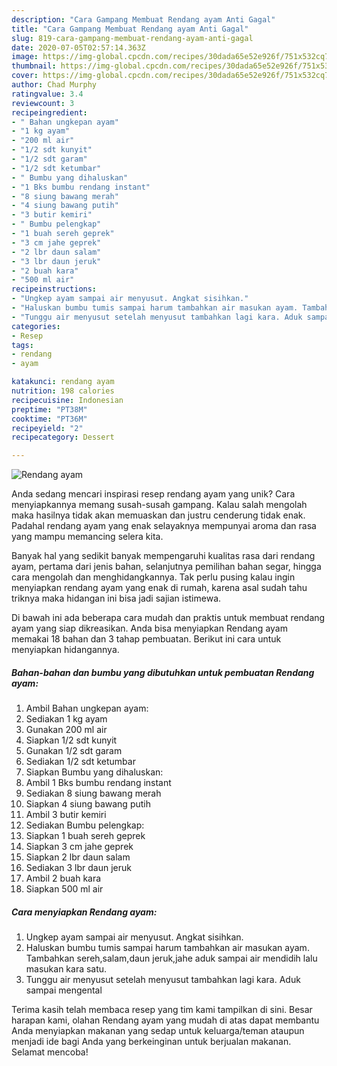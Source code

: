```yaml
---
description: "Cara Gampang Membuat Rendang ayam Anti Gagal"
title: "Cara Gampang Membuat Rendang ayam Anti Gagal"
slug: 819-cara-gampang-membuat-rendang-ayam-anti-gagal
date: 2020-07-05T02:57:14.363Z
image: https://img-global.cpcdn.com/recipes/30dada65e52e926f/751x532cq70/rendang-ayam-foto-resep-utama.jpg
thumbnail: https://img-global.cpcdn.com/recipes/30dada65e52e926f/751x532cq70/rendang-ayam-foto-resep-utama.jpg
cover: https://img-global.cpcdn.com/recipes/30dada65e52e926f/751x532cq70/rendang-ayam-foto-resep-utama.jpg
author: Chad Murphy
ratingvalue: 3.4
reviewcount: 3
recipeingredient:
- " Bahan ungkepan ayam"
- "1 kg ayam"
- "200 ml air"
- "1/2 sdt kunyit"
- "1/2 sdt garam"
- "1/2 sdt ketumbar"
- " Bumbu yang dihaluskan"
- "1 Bks bumbu rendang instant"
- "8 siung bawang merah"
- "4 siung bawang putih"
- "3 butir kemiri"
- " Bumbu pelengkap"
- "1 buah sereh geprek"
- "3 cm jahe geprek"
- "2 lbr daun salam"
- "3 lbr daun jeruk"
- "2 buah kara"
- "500 ml air"
recipeinstructions:
- "Ungkep ayam sampai air menyusut. Angkat sisihkan."
- "Haluskan bumbu tumis sampai harum tambahkan air masukan ayam. Tambahkan sereh,salam,daun jeruk,jahe aduk sampai air mendidih lalu masukan kara satu."
- "Tunggu air menyusut setelah menyusut tambahkan lagi kara. Aduk sampai mengental"
categories:
- Resep
tags:
- rendang
- ayam

katakunci: rendang ayam 
nutrition: 198 calories
recipecuisine: Indonesian
preptime: "PT38M"
cooktime: "PT36M"
recipeyield: "2"
recipecategory: Dessert

---
```



![Rendang ayam](https://img-global.cpcdn.com/recipes/30dada65e52e926f/751x532cq70/rendang-ayam-foto-resep-utama.jpg)

Anda sedang mencari inspirasi resep rendang ayam yang unik? Cara menyiapkannya memang susah-susah gampang. Kalau salah mengolah maka hasilnya tidak akan memuaskan dan justru cenderung tidak enak. Padahal rendang ayam yang enak selayaknya mempunyai aroma dan rasa yang mampu memancing selera kita.

Banyak hal yang sedikit banyak mempengaruhi kualitas rasa dari rendang ayam, pertama dari jenis bahan, selanjutnya pemilihan bahan segar, hingga cara mengolah dan menghidangkannya. Tak perlu pusing kalau ingin menyiapkan rendang ayam yang enak di rumah, karena asal sudah tahu triknya maka hidangan ini bisa jadi sajian istimewa.




Di bawah ini ada beberapa cara mudah dan praktis untuk membuat rendang ayam yang siap dikreasikan. Anda bisa menyiapkan Rendang ayam memakai 18 bahan dan 3 tahap pembuatan. Berikut ini cara untuk menyiapkan hidangannya.

<!--inarticleads1-->

##### Bahan-bahan dan bumbu yang dibutuhkan untuk pembuatan Rendang ayam:

1. Ambil  Bahan ungkepan ayam:
1. Sediakan 1 kg ayam
1. Gunakan 200 ml air
1. Siapkan 1/2 sdt kunyit
1. Gunakan 1/2 sdt garam
1. Sediakan 1/2 sdt ketumbar
1. Siapkan  Bumbu yang dihaluskan:
1. Ambil 1 Bks bumbu rendang instant
1. Sediakan 8 siung bawang merah
1. Siapkan 4 siung bawang putih
1. Ambil 3 butir kemiri
1. Sediakan  Bumbu pelengkap:
1. Siapkan 1 buah sereh geprek
1. Siapkan 3 cm jahe geprek
1. Siapkan 2 lbr daun salam
1. Sediakan 3 lbr daun jeruk
1. Ambil 2 buah kara
1. Siapkan 500 ml air




<!--inarticleads2-->

##### Cara menyiapkan Rendang ayam:

1. Ungkep ayam sampai air menyusut. Angkat sisihkan.
1. Haluskan bumbu tumis sampai harum tambahkan air masukan ayam. Tambahkan sereh,salam,daun jeruk,jahe aduk sampai air mendidih lalu masukan kara satu.
1. Tunggu air menyusut setelah menyusut tambahkan lagi kara. Aduk sampai mengental




Terima kasih telah membaca resep yang tim kami tampilkan di sini. Besar harapan kami, olahan Rendang ayam yang mudah di atas dapat membantu Anda menyiapkan makanan yang sedap untuk keluarga/teman ataupun menjadi ide bagi Anda yang berkeinginan untuk berjualan makanan. Selamat mencoba!
